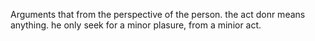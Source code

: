 Arguments that from the perspective of the person. the act donr means anything. 
he only seek for a minor plasure, from a minior act. 